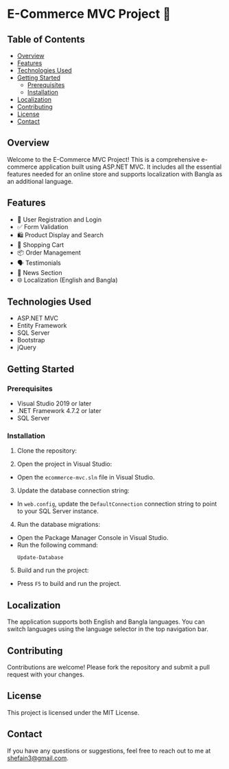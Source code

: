 # E-Commerce MVC Project 🛒

## Table of Contents
- [Overview](#overview)
- [Features](#features)
- [Technologies Used](#technologies-used)
- [Getting Started](#getting-started)
  - [Prerequisites](#prerequisites)
  - [Installation](#installation)
- [Localization](#localization)
- [Contributing](#contributing)
- [License](#license)
- [Contact](#contact)

## Overview
Welcome to the E-Commerce MVC Project! This is a comprehensive e-commerce application built using ASP.NET MVC. It includes all the essential features needed for an online store and supports localization with Bangla as an additional language.

## Features
- 🔐 User Registration and Login
- ✅ Form Validation
- 🛍️ Product Display and Search
- 🛒 Shopping Cart
- 📦 Order Management
- 🗣️ Testimonials
- 📰 News Section
- 🌐 Localization (English and Bangla)

## Technologies Used
- ASP.NET MVC
- Entity Framework
- SQL Server
- Bootstrap
- jQuery

## Getting Started
### Prerequisites
- Visual Studio 2019 or later
- .NET Framework 4.7.2 or later
- SQL Server

### Installation
1. Clone the repository:


2. Open the project in Visual Studio:
- Open the `ecommerce-mvc.sln` file in Visual Studio.

3. Update the database connection string:
- In `web.config`, update the `DefaultConnection` connection string to point to your SQL Server instance.

4. Run the database migrations:
- Open the Package Manager Console in Visual Studio.
- Run the following command:
  ```
  Update-Database
  ```

5. Build and run the project:
- Press `F5` to build and run the project.

## Localization
The application supports both English and Bangla languages. You can switch languages using the language selector in the top navigation bar.

## Contributing
Contributions are welcome! Please fork the repository and submit a pull request with your changes.

## License
This project is licensed under the MIT License.

## Contact
If you have any questions or suggestions, feel free to reach out to me at shefain3@gmail.com.


